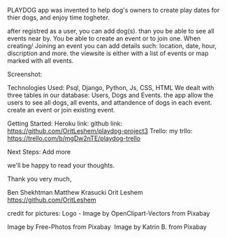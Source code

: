 PLAYDOG app was invented to help dog's owners to create play dates for thier dogs, and enjoy time togheter.


after registred as a user, you can add dog(s).
than you be able to see all events near by. You be able to create an event
or to join one.
When creating/ Joining an event you can add details such: location, date, hour, discription and more.
the viewsite is either with a list of events or map marked with all events.
 
 
Screenshot: 

Technologies Used:
Psql, Django, Python, Js, CSS, HTML
We dealt with three tables in our database:  Users, Dogs and Events.
the app allow the users to see all dogs, all events, and attandence of dogs in each event. create an event or join existing event.


Getting Started:
Heroku link:
github link: https://github.com/OritLeshem/playdog-project3
Trello: my trllo: https://trello.com/b/mgDw2nTE/playdog-trello

Next Steps: Add more 

we'll be happy to read your thoughts. 

Thank you very much,

Ben Shekhtman
Matthew Krasucki 
Orit Leshem https://github.com/OritLeshem

credit for pictures: 
Logo - Image by OpenClipart-Vectors from Pixabay 

Image by Free-Photos from Pixabay 
Image by Katrin B. from Pixabay 
